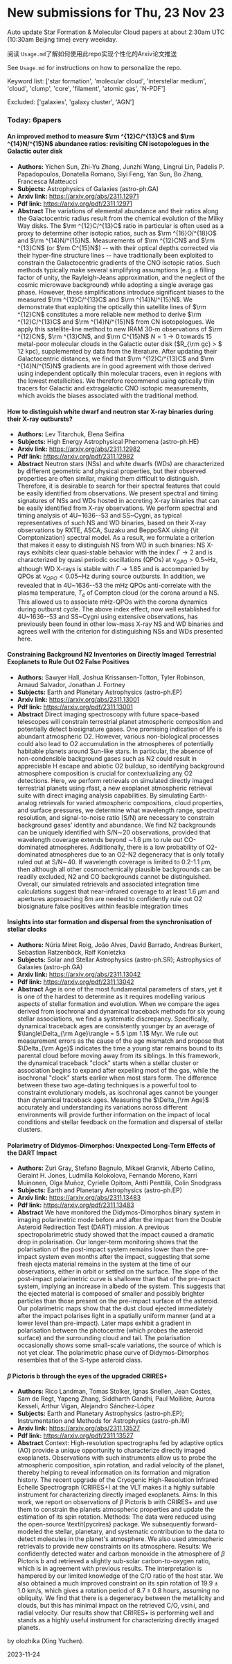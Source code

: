 # New submissions for Thu, 23 Nov 23
Auto update Star Formation & Molecular Cloud papers at about 2:30am UTC (10:30am Beijing time) every weekday.


阅读 `Usage.md`了解如何使用此repo实现个性化的Arxiv论文推送

See `Usage.md` for instructions on how to personalize the repo. 


Keyword list: ['star formation', 'molecular cloud', 'interstellar medium', 'cloud', 'clump', 'core', 'filament', 'atomic gas', 'N-PDF']


Excluded: ['galaxies', 'galaxy cluster', 'AGN']


### Today: 6papers 
#### An improved method to measure $\rm ^{12}C/^{13}C$ and $\rm  ^{14}N/^{15}N$ abundance ratios: revisiting CN isotopologues in the Galactic  outer disk
 - **Authors:** Yichen Sun, Zhi-Yu Zhang, Junzhi Wang, Lingrui Lin, Padelis P. Papadopoulos, Donatella Romano, Siyi Feng, Yan Sun, Bo Zhang, Francesca Matteucci
 - **Subjects:** Astrophysics of Galaxies (astro-ph.GA)
 - **Arxiv link:** https://arxiv.org/abs/2311.12971
 - **Pdf link:** https://arxiv.org/pdf/2311.12971
 - **Abstract**
 The variations of elemental abundance and their ratios along the Galactocentric radius result from the chemical evolution of the Milky Way disks. The $\rm ^{12}C/^{13}C$ ratio in particular is often used as a proxy to determine other isotopic ratios, such as $\rm ^{16}O/^{18}O$ and $\rm ^{14}N/^{15}N$. Measurements of $\rm ^{12}CN$ and $\rm ^{13}CN$ (or $\rm C^{15}N$) -- with their optical depths corrected via their hyper-fine structure lines -- have traditionally been exploited to constrain the Galactocentric gradients of the CNO isotopic ratios. Such methods typically make several simplifying assumptions (e.g. a filling factor of unity, the Rayleigh-Jeans approximation, and the neglect of the cosmic microwave background) while adopting a single average gas phase. However, these simplifications introduce significant biases to the measured $\rm ^{12}C/^{13}C$ and $\rm ^{14}N/^{15}N$. We demonstrate that exploiting the optically thin satellite lines of $\rm ^{12}CN$ constitutes a more reliable new method to derive $\rm ^{12}C/^{13}C$ and $\rm ^{14}N/^{15}N$ from CN isotopologues. We apply this satellite-line method to new IRAM 30-m observations of $\rm ^{12}CN$, $\rm ^{13}CN$, and $\rm C^{15}N$ $N=1\to0$ towards 15 metal-poor molecular clouds in the Galactic outer disk ($R_{\rm gc} > $ 12 kpc), supplemented by data from the literature. After updating their Galactocentric distances, we find that $\rm ^{12}C/^{13}C$ and $\rm ^{14}N/^{15}N$ gradients are in good agreement with those derived using independent optically thin molecular tracers, even in regions with the lowest metallicities. We therefore recommend using optically thin tracers for Galactic and extragalactic CNO isotopic measurements, which avoids the biases associated with the traditional method.
#### How to distinguish white dwarf and neutron star X-ray binaries during  their X-ray outbursts?
 - **Authors:** Lev Titarchuk, Elena Seifina
 - **Subjects:** High Energy Astrophysical Phenomena (astro-ph.HE)
 - **Arxiv link:** https://arxiv.org/abs/2311.12982
 - **Pdf link:** https://arxiv.org/pdf/2311.12982
 - **Abstract**
 Neutron stars (NSs) and white dwarfs (WDs) are characterized by different geometric and physical properties, but their observed properties are often similar, making them difficult to distinguish. Therefore, it is desirable to search for their spectral features that could be easily identified from observations. We present spectral and timing signatures of NSs and WDs hosted in accreting X-ray binaries that can be easily identified from X-ray observations. We perform spectral and timing analysis of 4U~1636--53 and SS~Cygni, as typical representatives of such NS and WD binaries, based on their X-ray observations by RXTE, ASCA, Suzaku and BeppoSAX uising {\it Comptonization} spectral model. As a result, we formulate a criterion that makes it easy to distinguish NS from WD in such binaries: NS X-rays exhibits clear quasi-stable behavior with the index $\Gamma\to2$ and is characterized by quasi periodic oscillations (QPOs) at $\nu_{QPO} >0.5$~Hz, although WD X-rays is stable with $\Gamma \to1.85$ and is accompanied by QPOs at $\nu_{QPO}<0.05$~Hz during source outbursts. In addition, we revealed that in 4U~1636--53 the mHz QPOs anti-correlate with the plasma temperature, $T_e$ of Compton cloud (or the corona around a NS. This allowed us to associate mHz-QPOs with the corona dynamics during outburst cycle. The above index effect, now well established for 4U~1636--53 and SS~Cygni using extensive observations, has previously been found in other low-mass X-ray NS and WD binaries and agrees well with the criterion for distinguishing NSs and WDs presented here.
#### Constraining Background N2 Inventories on Directly Imaged Terrestrial  Exoplanets to Rule Out O2 False Positives
 - **Authors:** Sawyer Hall, Joshua Krissansen-Totton, Tyler Robinson, Arnaud Salvador, Jonathan J. Fortney
 - **Subjects:** Earth and Planetary Astrophysics (astro-ph.EP)
 - **Arxiv link:** https://arxiv.org/abs/2311.13001
 - **Pdf link:** https://arxiv.org/pdf/2311.13001
 - **Abstract**
 Direct imaging spectroscopy with future space-based telescopes will constrain terrestrial planet atmospheric composition and potentially detect biosignature gases. One promising indication of life is abundant atmospheric O2. However, various non-biological processes could also lead to O2 accumulation in the atmospheres of potentially habitable planets around Sun-like stars. In particular, the absence of non-condensible background gases such as N2 could result in appreciable H escape and abiotic O2 buildup, so identifying background atmosphere composition is crucial for contextualizing any O2 detections. Here, we perform retrievals on simulated directly imaged terrestrial planets using rfast, a new exoplanet atmospheric retrieval suite with direct imaging analysis capabilities. By simulating Earth-analog retrievals for varied atmospheric compositions, cloud properties, and surface pressures, we determine what wavelength range, spectral resolution, and signal-to-noise ratio (S/N) are necessary to constrain background gases' identity and abundance. We find N2 backgrounds can be uniquely identified with S/N$\sim$20 observations, provided that wavelength coverage extends beyond $\sim$1.6 $\mu$m to rule out CO-dominated atmospheres. Additionally, there is a low probability of O2-dominated atmospheres due to an O2-N2 degeneracy that is only totally ruled out at S/N$\sim$40. If wavelength coverage is limited to 0.2-1.1 $\mu$m, then although all other cosmochemically plausible backgrounds can be readily excluded, N2 and CO backgrounds cannot be distinguished. Overall, our simulated retrievals and associated integration time calculations suggest that near-infrared coverage to at least 1.6 $\mu$m and apertures approaching 8m are needed to confidently rule out O2 biosignature false positives within feasible integration times
#### Insights into star formation and dispersal from the synchronisation of  stellar clocks
 - **Authors:** Núria Miret Roig, João Alves, David Barrado, Andreas Burkert, Sebastian Ratzenböck, Ralf Konietzka
 - **Subjects:** Solar and Stellar Astrophysics (astro-ph.SR); Astrophysics of Galaxies (astro-ph.GA)
 - **Arxiv link:** https://arxiv.org/abs/2311.13042
 - **Pdf link:** https://arxiv.org/pdf/2311.13042
 - **Abstract**
 Age is one of the most fundamental parameters of stars, yet it is one of the hardest to determine as it requires modelling various aspects of stellar formation and evolution. When we compare the ages derived from isochronal and dynamical traceback methods for six young stellar associations, we find a systematic discrepancy. Specifically, dynamical traceback ages are consistently younger by an average of $\langle\Delta_{\rm Age}\rangle = 5.5 \pm 1.1$ Myr. We rule out measurement errors as the cause of the age mismatch and propose that $\Delta_{\rm Age}$ indicates the time a young star remains bound to its parental cloud before moving away from its siblings. In this framework, the dynamical traceback "clock" starts when a stellar cluster or association begins to expand after expelling most of the gas, while the isochronal "clock" starts earlier when most stars form. The difference between these two age-dating techniques is a powerful tool to constraint evolutionary models, as isochronal ages cannot be younger than dynamical traceback ages. Measuring the $\Delta_{\rm Age}$ accurately and understanding its variations across different environments will provide further information on the impact of local conditions and stellar feedback on the formation and dispersal of stellar clusters.
#### Polarimetry of Didymos-Dimorphos: Unexpected Long-Term Effects of the  DART Impact
 - **Authors:** Zuri Gray, Stefano Bagnulo, Mikael Granvik, Alberto Cellino, Geraint H. Jones, Ludmilla Kolokolova, Fernando Moreno, Karri Muinonen, Olga Muñoz, Cyrielle Opitom, Antti Penttilä, Colin Snodgrass
 - **Subjects:** Earth and Planetary Astrophysics (astro-ph.EP)
 - **Arxiv link:** https://arxiv.org/abs/2311.13483
 - **Pdf link:** https://arxiv.org/pdf/2311.13483
 - **Abstract**
 We have monitored the Didymos-Dimorphos binary system in imaging polarimetric mode before and after the impact from the Double Asteroid Redirection Test (DART) mission. A previous spectropolarimetric study showed that the impact caused a dramatic drop in polarisation. Our longer-term monitoring shows that the polarisation of the post-impact system remains lower than the pre-impact system even months after the impact, suggesting that some fresh ejecta material remains in the system at the time of our observations, either in orbit or settled on the surface. The slope of the post-impact polarimetric curve is shallower than that of the pre-impact system, implying an increase in albedo of the system. This suggests that the ejected material is composed of smaller and possibly brighter particles than those present on the pre-impact surface of the asteroid. Our polarimetric maps show that the dust cloud ejected immediately after the impact polarises light in a spatially uniform manner (and at a lower level than pre-impact). Later maps exhibit a gradient in polarisation between the photocentre (which probes the asteroid surface) and the surrounding cloud and tail. The polarisation occasionally shows some small-scale variations, the source of which is not yet clear. The polarimetric phase curve of Didymos-Dimorphos resembles that of the S-type asteroid class.
#### $β$ Pictoris b through the eyes of the upgraded CRIRES+
 - **Authors:** Rico Landman, Tomas Stolker, Ignas Snellen, Jean Costes, Sam de Regt, Yapeng Zhang, Siddharth Gandhi, Paul Mollière, Aurora Kesseli, Arthur Vigan, Alejandro Sánchez-López
 - **Subjects:** Earth and Planetary Astrophysics (astro-ph.EP); Instrumentation and Methods for Astrophysics (astro-ph.IM)
 - **Arxiv link:** https://arxiv.org/abs/2311.13527
 - **Pdf link:** https://arxiv.org/pdf/2311.13527
 - **Abstract**
 Context: High-resolution spectrographs fed by adaptive optics (AO) provide a unique opportunity to characterize directly imaged exoplanets. Observations with such instruments allow us to probe the atmospheric composition, spin rotation, and radial velocity of the planet, thereby helping to reveal information on its formation and migration history. The recent upgrade of the Cryogenic High-Resolution Infrared Echelle Spectrograph (CRIRES+) at the VLT makes it a highly suitable instrument for characterizing directly imaged exoplanets. Aims: In this work, we report on observations of $\beta$ Pictoris b with CRIRES+ and use them to constrain the planets atmospheric properties and update the estimation of its spin rotation. Methods: The data were reduced using the open-source \textit{pycrires} package. We subsequently forward-modeled the stellar, planetary, and systematic contribution to the data to detect molecules in the planet's atmosphere. We also used atmospheric retrievals to provide new constraints on its atmosphere. Results: We confidently detected water and carbon monoxide in the atmosphere of $\beta$ Pictoris b and retrieved a slightly sub-solar carbon-to-oxygen ratio, which is in agreement with previous results. The interpretation is hampered by our limited knowledge of the C/O ratio of the host star. We also obtained a much improved constraint on its spin rotation of $19.9 \pm 1.0$ km/s, which gives a rotation period of $8.7 \pm 0.8$ hours, assuming no obliquity. We find that there is a degeneracy between the metallicity and clouds, but this has minimal impact on the retrieved C/O, $v\sin{i}$, and radial velocity. Our results show that CRIRES+ is performing well and stands as a highly useful instrument for characterizing directly imaged planets.


by olozhika (Xing Yuchen). 


2023-11-24
